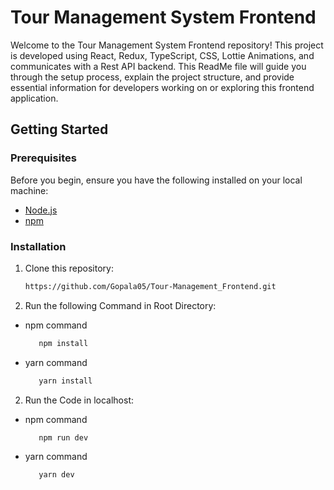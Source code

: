 # Tour Management System Frontend

Welcome to the Tour Management System Frontend repository! This project is developed using React, Redux, TypeScript, CSS, Lottie Animations, and communicates with a Rest API backend. This ReadMe file will guide you through the setup process, explain the project structure, and provide essential information for developers working on or exploring this frontend application.

## Getting Started

### Prerequisites

Before you begin, ensure you have the following installed on your local machine:

- [Node.js](https://nodejs.org/)
- [npm](https://www.npmjs.com/)

### Installation

1. Clone this repository:

   ```bash
   https://github.com/Gopala05/Tour-Management_Frontend.git

2. Run the following Command in Root Directory:
- npm command
   ```bash
      npm install
   
- yarn command
   ```bash
      yarn install

2. Run the Code in localhost:
- npm command
   ```bash
      npm run dev
   
- yarn command
   ```bash
      yarn dev
